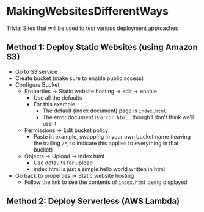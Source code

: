 # MakingWebsitesDifferentWays
Trivial Sites that will be used to test various deployment approaches

## Method 1: Deploy Static Websites (using Amazon S3)
- Go to S3 service
- Create bucket (make sure to enable public access)
- Configure Bucket
    - Properties → Static website hosting → edit → enable 
        - Use all the defaults
        - For this example
            - The default (index document) page is `index.html`
            - The error document is `error.html`...though I don’t think we’ll use it
    - Permissions → Edit bucket policy
        - Paste in example, swapping in your own bucket name (leaving the trailing `/*`, to indicate this applies to everything in that bucket)
    - Objects → Upload → index.html
        - Use defaults for upload
        - index.html is just a simple hello world written in html
- Go back to properties → Static website hosting
    - Follow the link to see the contents of `index.html` being displayed

## Method 2: Deploy Serverless (AWS Lambda)

